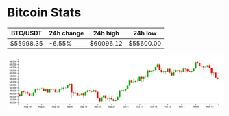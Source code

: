 # Bitcoin Stats

BTC/USDT|24h change|24h high|24h low|
|---|---|---|---|
|$55998.35|-6.55%|$60096.12|$55600.00|

<img src="./chart.svg">
